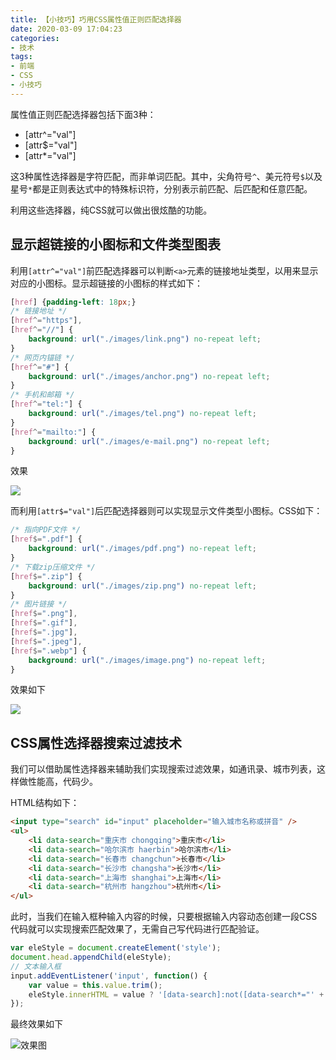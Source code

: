 ```yaml
---
title: 【小技巧】巧用CSS属性值正则匹配选择器
date: 2020-03-09 17:04:23
categories:
- 技术
tags:
- 前端
- CSS
- 小技巧
---
```


属性值正则匹配选择器包括下面3种：
- [attr^="val"]
- [attr$="val"]
- [attr*="val"]

这3种属性选择器是字符匹配，而非单词匹配。其中，尖角符号`^`、美元符号`$`以及星号`*`都是正则表达式中的特殊标识符，分别表示前匹配、后匹配和任意匹配。

利用这些选择器，纯CSS就可以做出很炫酷的功能。
<!-- more -->

## 显示超链接的小图标和文件类型图表

利用`[attr^="val"]`前匹配选择器可以判断`<a>`元素的链接地址类型，以用来显示对应的小图标。显示超链接的小图标的样式如下：

```css
[href] {padding-left: 18px;}
/* 链接地址 */
[href^="https"],
[href^="//"] {
    background: url("./images/link.png") no-repeat left;
}
/* 网页内锚链 */
[href^="#"] {
    background: url("./images/anchor.png") no-repeat left;
}
/* 手机和邮箱 */
[href^="tel:"] {
    background: url("./images/tel.png") no-repeat left;
}
[href^="mailto:"] {
    background: url("./images/e-mail.png") no-repeat left;
}
```

效果 

![](https://gitee.com/dunizb/cloudimg/raw/jsdelivr/202003/css-reg-selector/2.png)

而利用`[attr$="val"]`后匹配选择器则可以实现显示文件类型小图标。CSS如下：
```css
/* 指向PDF文件 */
[href$=".pdf"] {
    background: url("./images/pdf.png") no-repeat left;
}
/* 下载zip压缩文件 */
[href$=".zip"] {
    background: url("./images/zip.png") no-repeat left;
}
/* 图片链接 */
[href$=".png"],
[href$=".gif"],
[href$=".jpg"],
[href$=".jpeg"],
[href$=".webp"] {
    background: url("./images/image.png") no-repeat left;
}
```
效果如下 

![](https://gitee.com/dunizb/cloudimg/raw/jsdelivr/202003/css-reg-selector/3.png)

## CSS属性选择器搜索过滤技术

我们可以借助属性选择器来辅助我们实现搜索过滤效果，如通讯录、城市列表，这样做性能高，代码少。

HTML结构如下：
```html
<input type="search" id="input" placeholder="输入城市名称或拼音" />
<ul>
    <li data-search="重庆市 chongqing">重庆市</li>
    <li data-search="哈尔滨市 haerbin">哈尔滨市</li>
    <li data-search="长春市 changchun">长春市</li>
    <li data-search="长沙市 changsha">长沙市</li>
    <li data-search="上海市 shanghai">上海市</li>
    <li data-search="杭州市 hangzhou">杭州市</li>
</ul>
```

此时，当我们在输入框种输入内容的时候，只要根据输入内容动态创建一段CSS代码就可以实现搜索匹配效果了，无需自己写代码进行匹配验证。

```js
var eleStyle = document.createElement('style');
document.head.appendChild(eleStyle);
// 文本输入框
input.addEventListener('input', function() {
    var value = this.value.trim();
    eleStyle.innerHTML = value ? '[data-search]:not([data-search*="' + value +'"]) { display: none; } ' : '';
});
```

最终效果如下 

![效果图](https://gitee.com/dunizb/cloudimg/raw/jsdelivr/202003/css-reg-selector/4.gif)






